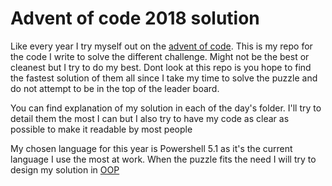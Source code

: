 # Advent of code 2018 solution

Like every year I try myself out on the [advent of code](https://adventofcode.com/2018). This is my repo for the code I write to solve the different challenge. Might not be the best or cleanest but I try to do my best. Dont look at this repo is you hope to find the fastest solution of them all since I take my time to solve the puzzle and do not attempt to be in the top of the leader board.

You can find explanation of my solution in each of the day's folder. I'll try to detail them the most I can but I also try to have my code as clear as possible to make it readable by most people

My chosen language for this year is Powershell 5.1 as it's the current language I use the most at work. When the puzzle fits the need I will try to design my solution in [OOP](https://en.wikipedia.org/wiki/Object-oriented_programming)